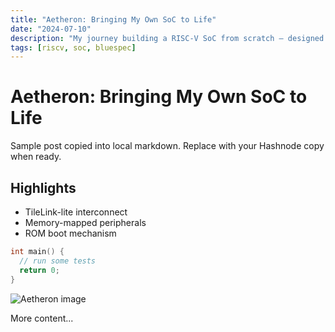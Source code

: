 ```yaml
---
title: "Aetheron: Bringing My Own SoC to Life"
date: "2024-07-10"
description: "My journey building a RISC-V SoC from scratch — designed in Bluespec and capable of running real C code."
tags: [riscv, soc, bluespec]
---
```


# Aetheron: Bringing My Own SoC to Life

Sample post copied into local markdown. Replace with your Hashnode copy when ready.

## Highlights

- TileLink-lite interconnect
- Memory-mapped peripherals
- ROM boot mechanism

```c
int main() {
  // run some tests
  return 0;
}
```

![Aetheron image](https://via.placeholder.com/800x300.png?text=Aetheron+Cover)

More content...
